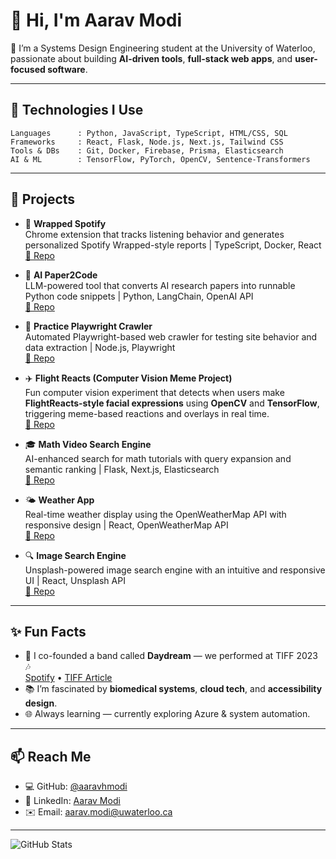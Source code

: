 # 👋 Hi, I'm Aarav Modi

🚀 I’m a Systems Design Engineering student at the University of Waterloo, passionate about building **AI-driven tools**, **full-stack web apps**, and **user-focused software**.

---

## 🔧 Technologies  I Use

```plaintext
Languages      : Python, JavaScript, TypeScript, HTML/CSS, SQL
Frameworks     : React, Flask, Node.js, Next.js, Tailwind CSS
Tools & DBs    : Git, Docker, Firebase, Prisma, Elasticsearch
AI & ML        : TensorFlow, PyTorch, OpenCV, Sentence-Transformers
```

---

## 🧠 Projects

- 🧩 **Wrapped Spotify**  
  Chrome extension that tracks listening behavior and generates personalized Spotify Wrapped-style reports | TypeScript, Docker, React  
  [🔗 Repo](https://github.com/aaravhmodi/wrapped-spotify)

- 🤖 **AI Paper2Code**  
  LLM-powered tool that converts AI research papers into runnable Python code snippets | Python, LangChain, OpenAI API  
  [🔗 Repo](https://github.com/aaravhmodi/ai-paper2code)

- 🔎 **Practice Playwright Crawler**  
  Automated Playwright-based web crawler for testing site behavior and data extraction | Node.js, Playwright  
  [🔗 Repo](https://github.com/aaravhmodi/practiceplaywrightcrawler)

- ✈️ **Flight Reacts (Computer Vision Meme Project)**  
  Fun computer vision experiment that detects when users make **FlightReacts-style facial expressions** using **OpenCV** and **TensorFlow**, triggering meme-based reactions and overlays in real time.  
  [🔗 Repo](https://github.com/aaravhmodi/flightreactscompvision)

- 🎓 **Math Video Search Engine**  
  AI-enhanced search for math tutorials with query expansion and semantic ranking | Flask, Next.js, Elasticsearch  
  [🔗 Repo](https://github.com/aaravhmodi/math-video-search-engine)

- 🌤️ **Weather App**  
  Real-time weather display using the OpenWeatherMap API with responsive design | React, OpenWeatherMap API  
  [🔗 Repo](https://github.com/aaravhmodi/weather-app)

- 🔍 **Image Search Engine**  
  Unsplash-powered image search engine with an intuitive and responsive UI | React, Unsplash API  
  [🔗 Repo](https://github.com/aaravhmodi/image-search)

---

## ✨ Fun Facts

- 🎸 I co-founded a band called **Daydream** — we performed at TIFF 2023 🎶  
  [Spotify](https://open.spotify.com/artist/4ZlorZ6hE7ImbKwkpkvsaY?si=OQM1ZKLFQmm4AEMCAM-l_w) • [TIFF Article](https://tiff.net/events/daydream)
- 📚 I’m fascinated by **biomedical systems**, **cloud tech**, and **accessibility design**.
- 🌐 Always learning — currently exploring Azure & system automation.

---

## 📫 Reach Me

- 💻 GitHub: [@aaravhmodi](https://github.com/aaravhmodi)  
- 💼 LinkedIn: [Aarav Modi](https://www.linkedin.com/in/aaravhmodi)  
- ✉️ Email: aarav.modi@uwaterloo.ca  

---

![GitHub Stats](https://github-readme-stats.vercel.app/api?username=aaravhmodi&show_icons=true&theme=tokyonight)
